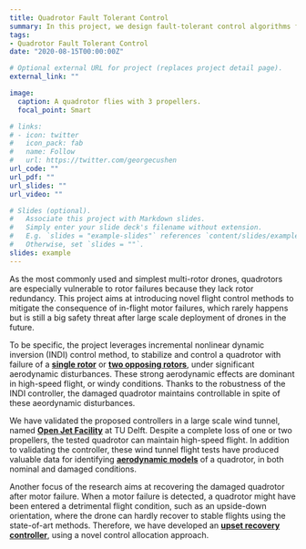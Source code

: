 ```yaml
---
title: Quadrotor Fault Tolerant Control
summary: In this project, we design fault-tolerant control algorithms for quadrotors with complete loss of one or more rotors in high-speed flights.
tags:
- Quadrotor Fault Tolerant Control
date: "2020-08-15T00:00:00Z"

# Optional external URL for project (replaces project detail page).
external_link: ""

image:
  caption: A quadrotor flies with 3 propellers.
  focal_point: Smart

# links:
# - icon: twitter
#   icon_pack: fab
#   name: Follow
#   url: https://twitter.com/georgecushen
url_code: ""
url_pdf: ""
url_slides: ""
url_video: ""

# Slides (optional).
#   Associate this project with Markdown slides.
#   Simply enter your slide deck's filename without extension.
#   E.g. `slides = "example-slides"` references `content/slides/example-slides.md`.
#   Otherwise, set `slides = ""`.
slides: example
---
```


As the most commonly used and simplest multi-rotor drones, quadrotors are
especially vulnerable to rotor failures because they lack rotor redundancy. This project aims at introducing novel flight control methods to mitigate the consequence of in-flight motor failures, which rarely happens but is still a big safety threat after large scale deployment of drones in the future.

To be specific, the project leverages incremental nonlinear dynamic inversion (INDI) control method, to stabilize and control a quadrotor with failure of a [**single rotor**](/publication/highspeedral/) or [**two opposing rotors**](/publication/incrementalnonlinear/), under significant aerodynamic disturbances. These strong aerodynamic effects are dominant in high-speed flight, or windy conditions. Thanks to the robustness of the INDI controller, the damaged quadrotor maintains controllable in spite of these aeordynamic disturbances.

We have validated the proposed controllers in a large scale wind tunnel, named [**Open Jet Facility**](https://www.tudelft.nl/lr/organisatie/afdelingen/aerodynamics-wind-energy-flight-performance-and-propulsion/facilities/low-speed-wind-tunnels/open-jet-facility/) at TU Delft. Despite a complete loss of one or two propellers, the tested quadrotor can maintain high-speed flight. In addition to validating the controller, these wind tunnel flight tests have produced valuable data for identifying [**aerodynamic models**](/project/quadrotormodeling) of a quadrotor, in both nominal and damaged conditions.

Another focus of the research aims at recovering the damaged quadrotor after motor failure. When a motor failure is detected, a quadrotor might have been entered a detrimental flight condition, such as an upside-down orientation, where the drone can hardly recover to stable flights using the state-of-art methods.
Therefore, we have developed an [**upset recovery controller**](/publication/upsetrecovery/), using a novel control allocation approach.